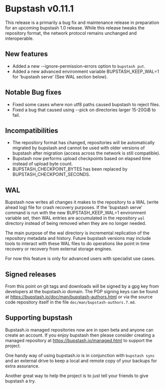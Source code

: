# Bupstash v0.11.1

This release is a primarily a bug fix and maintenance release in preparation
for an upcoming bupstash 1.0 release. While this release tweaks the repository
format, the network protocol remains unchanged and interoperable.

## New features

- Added a new --ignore-permission-errors option to `bupstash put`.
- Added a new advanced environment variable BUPSTASH_KEEP_WAL=1 for 
 'bupstash serve' (See WAL section below).

## Notable Bug fixes

- Fixed some cases where non utf8 paths caused bupstash to reject files.
- Fixed a bug that caused using --pick on directories larger 15-20GiB to fail.

## Incompatibilities

- The repository format has changed, repositories will be automatically migrated
  by bupstash and cannot be used with older versions of bupstash after migration
  (access across the network is still compatible).
- Bupstash now performs upload checkpoints based on elapsed time instead of upload byte count.
- BUPSTASH_CHECKPOINT_BYTES has been replaced by BUPSTASH_CHECKPOINT_SECONDS.

## WAL

Bupstash now writes all changes it makes to the repository to a WAL (write ahead log)
file for crash recovery purposes. If the 'bupstash serve' command is run with the new
BUPSTASH_KEEP_WAL=1 environment variable set, then WAL entries are accumulated in the
repository `wal` directory instead of being removed when they are no longer needed.

The main purpose of the wal directory is incremental replication of the repository
metadata and history. Future bupstash versions may include tools to interact with
these WAL files to do operations like point in time recovery or recovery from external storage engines.

For now this feature is only for advanced users with specialist use cases.

## Signed releases

From this point on git tags and downloads will be signed by a gpg key from developers at the
bupstash.io domain. The PGP signing keys can be found at https://bupstash.io/doc/man/bupstash-authors.html
or via the source code repository itself in the file `doc/man/bupstash-authors.7.md`.

## Supporting bupstash

Bupstash.io managed repositories now are in open beta and anyone can create an account.
If you enjoy bupstash then please consider creating a managed repository at https://bupstash.io/managed.html
to support the project.

One handy way of using bupstash.io is in conjunction with `bupstash sync` and an external drive to
keep a local and remote copy of your backups for extra assurance.

Another great way to help the project is to just tell your friends to give bupstash a try.